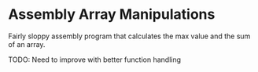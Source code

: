 # Assembly Array Manipulations
Fairly sloppy assembly program that calculates the max value and the sum of an array. 

TODO: Need to improve with better function handling
